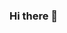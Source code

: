 ### Hi there 👋

<!--
**akanksh5/akanksh5** is a ✨ _special_ ✨ repository because its `README.md` (this file) appears on your GitHub profile.

Here are some ideas to get you started:

- 🔭 I’m currently working on Backend Technologies
- 🌱 I’m currently learning Rust
- 💬 Ask me about Backend Engineering Tech
- ⚡ Fun fact: ...
-->
